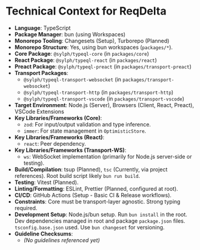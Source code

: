 # Technical Context for ReqDelta

*   **Language**: TypeScript
*   **Package Manager**: bun (using Workspaces)
*   **Monorepo Tooling**: Changesets (Setup), Turborepo (Planned)
*   **Monorepo Structure**: Yes, using bun workspaces (`packages/*`).
*   **Core Package**: `@sylph/typeql-core` (in `packages/core`)
*   **React Package**: `@sylph/typeql-react` (in `packages/react`)
*   **Preact Package**: `@sylph/typeql-preact` (in `packages/transport-preact`)
*   **Transport Packages**:
    *   `@sylph/typeql-transport-websocket` (in `packages/transport-websocket`)
    *   `@sylph/typeql-transport-http` (in `packages/transport-http`)
    *   `@sylph/typeql-transport-vscode` (in `packages/transport-vscode`)
*   **Target Environment**: Node.js (Server), Browsers (Client, React, Preact), VSCode Extensions
*   **Key Libraries/Frameworks (Core)**:
    *   `zod`: For input/output validation and type inference.
    *   `immer`: For state management in `OptimisticStore`.
*   **Key Libraries/Frameworks (React)**:
    *   `react`: Peer dependency.
*   **Key Libraries/Frameworks (Transport-WS)**:
    *   `ws`: WebSocket implementation (primarily for Node.js server-side or testing).
*   **Build/Compilation**: tsup (Planned), `tsc` (Currently, via project references). Root build script likely `bun run build`.
*   **Testing**: Vitest (Planned).
*   **Linting/Formatting**: ESLint, Prettier (Planned, configured at root).
*   **CI/CD**: GitHub Actions (Setup - Basic CI & Release workflows).
*   **Constraints**: Core must be transport-layer agnostic. Strong typing required.
*   **Development Setup**: Node.js/bun setup. Run `bun install` in the root. Dev dependencies managed in root and package `package.json` files. `tsconfig.base.json` used. Use `bun changeset` for versioning.
*   **Guideline Checksums**:
    *   *(No guidelines referenced yet)*
